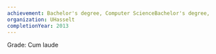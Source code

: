 ```yaml
---
achievement: Bachelor's degree, Computer ScienceBachelor's degree,
organization: UHasselt
completionYear: 2013
---
```


Grade: Cum laude
